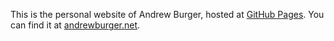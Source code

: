 This is the personal website of Andrew Burger, hosted at [GitHub Pages](http://pages.github.com). You can find it at [andrewburger.net](http://andrewburger.net).
